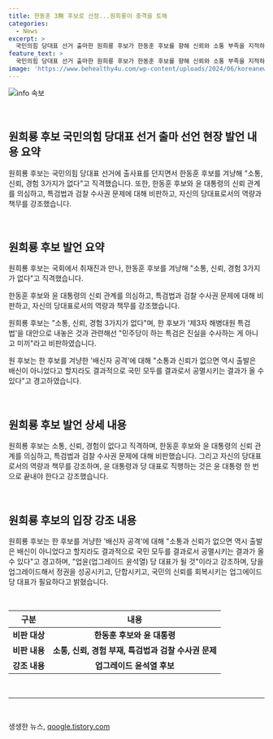```yaml
---
title: 한동훈 3無 후보로 선정...원희룡이 충격을 토해
categories:
  - News
excerpt: >
  국민의힘 당대표 선거 출마한 원희룡 후보가 한동훈 후보를 향해 신뢰와 소통 부족을 지적하며 공격했습니다. 원 후보는 대통령과의 소통, 신뢰가 없다고 주장하고, 검찰과의 밀어주고 충성한 경험을 강조했습니다. 또한, 한 후보의 제3자 특검법 제안을 비판하고, 대통령에 대한 충성에 대해 진술했습니다. 또한, 업그레이드 된 당 대표가 필요하다고 주장하며, 100일 프로그램을 제시하며 당내 기반 회복과 우파 진지 회복을 약속했습니다.
feature_text: >
  국민의힘 당대표 선거 출마한 원희룡 후보가 한동훈 후보를 향해 신뢰와 소통 부족을 지적하며 공격했습니다. 원 후보는 대통령과의 소통, 신뢰가 없다고 주장하고, 검찰과의 밀어주고 충성한 경험을 강조했습니다. 또한, 한 후보의 제3자 특검법 제안을 비판하고, 대통령에 대한 충성에 대해 진술했습니다. 또한, 업그레이드 된 당 대표가 필요하다고 주장하며, 100일 프로그램을 제시하며 당내 기반 회복과 우파 진지 회복을 약속했습니다.
image: 'https://www.behealthy4u.com/wp-content/uploads/2024/06/koreanews.jpg'
---
```


<p><img src="https://www.behealthy4u.com/wp-content/uploads/2024/06/koreanews.jpg" alt="info 속보" /></p>

<p data-ke-size="size16">&nbsp;</p>

<h2 data-ke-size="size26">원희룡 후보 국민의힘 당대표 선거 출마 선언 현장 발언 내용 요약</h2>

<p data-ke-size="size16">원희룡 후보는 국민의힘 당대표 선거에 출사표를 던지면서 한동훈 후보를 겨냥해 "소통, 신뢰, 경험 3가지가 없다"고 직격했습니다. 또한, 한동훈 후보와 윤 대통령의 신뢰 관계를 의심하고, 특검법과 검찰 수사권 문제에 대해 비판하고, 자신의 당대표로서의 역량과 책무를 강조했습니다.</p>

<p data-ke-size="size16">&nbsp;</p>

<h2 data-ke-size="size26">원희룡 후보 발언 요약</h2>

<p data-ke-size="size16">원희룡 후보는 국회에서 취재진과 만나, 한동훈 후보를 겨냥해 "소통, 신뢰, 경험 3가지가 없다"고 직격했습니다.</p>

<p data-ke-size="size16">한동훈 후보와 윤 대통령의 신뢰 관계를 의심하고, 특검법과 검찰 수사권 문제에 대해 비판하고, 자신의 당대표로서의 역량과 책무를 강조했습니다.</p>

<p data-ke-size="size16">원희룡 후보는 "소통, 신뢰, 경험 3가지가 없다"며, 한 후보가 '제3자 해병대원 특검법'을 대안으로 내놓은 것과 관련해선 "민주당이 하는 특검은 진실을 수사하는 게 아니고 미끼"라고 비판하였습니다.</p>

<p data-ke-size="size16">원 후보는 한 후보를 겨냥한 '배신자 공격'에 대해 "소통과 신뢰가 없으면 역시 출발은 배신이 아니었다고 할지라도 결과적으로 국민 모두를 결과로서 공멸시키는 결과가 올 수 있다"고 경고하였습니다.</p>

<p data-ke-size="size16">&nbsp;</p>

<h2 data-ke-size="size26">원희룡 후보 발언 상세 내용</h2>

<p data-ke-size="size16">원희룡 후보는 소통, 신뢰, 경험이 없다고 직격하며, 한동훈 후보와 윤 대통령의 신뢰 관계를 의심하고, 특검법과 검찰 수사권 문제에 대해 비판했습니다. 그리고 자신의 당대표로서의 역량과 책무를 강조하며, 윤 대통령과 당 대표로 직행하는 것은 윤 대통령 한 번으로 끝내야 한다고 강조했습니다.</p>

<p data-ke-size="size16">&nbsp;</p>

<h2 data-ke-size="size26">원희룡 후보의 입장 강조 내용</h2>

<p data-ke-size="size16">원희룡 후보는 한 후보를 겨냥한 '배신자 공격'에 대해 "소통과 신뢰가 없으면 역시 출발은 배신이 아니었다고 할지라도 결과적으로 국민 모두를 결과로서 공멸시키는 결과가 올 수 있다"고 경고하며, "업윤(업그레이드 윤석열) 당 대표가 될 것"이라고 강조하며, 당을 업그레이드해서 정권을 성공시키고, 단합시키고, 국민의 신뢰를 회복시키는 업그에이드 당 대표가 필요하다고 밝혔습니다.</p>

<p data-ke-size="size16">&nbsp;</p>

<table>
    <thead>
        <tr>
            <th style="text-align: center; height: 17px;"><b>구분</b></th>
            <th style="text-align: center; height: 17px;"><b>내용</b></th>
        </tr>
    </thead>
    <tbody>
        <tr>
            <td style="text-align: center; height: 17px;"><b>비판 대상</b></td>
            <td style="text-align: center; height: 17px;"><b>한동훈 후보와 윤 대통령</b></td>
        </tr>
        <tr>
            <td style="text-align: center; height: 17px;"><b>비판 내용</b></td>
            <td style="text-align: center; height: 17px;"><b>소통, 신뢰, 경험 부재, 특검법과 검찰 수사권 문제</b></td>
        </tr>
        <tr>
            <td style="text-align: center; height: 17px;"><b>강조 내용</b></td>
            <td style="text-align: center; height: 17px;"><b>업그레이드 윤석열 후보</b></td>
        </tr>
    </tbody>
</table>

<p data-ke-size="size16">&nbsp;</p>

<hr>

<p data-ke-size="size16">&nbsp;</p>
생생한 뉴스, <a href="https://qoogle.tistory.com" rel="dofollow">qoogle.tistory.com</a>


